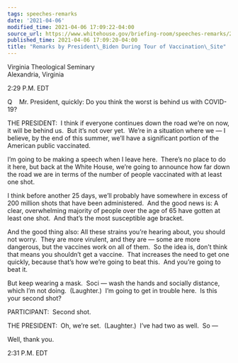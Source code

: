 ```yaml
---
tags: speeches-remarks
date: '2021-04-06'
modified_time: 2021-04-06 17:09:22-04:00
source_url: https://www.whitehouse.gov/briefing-room/speeches-remarks/2021/04/06/remarks-by-president-biden-during-tour-of-vaccination-site/
published_time: 2021-04-06 17:09:20-04:00
title: "Remarks by President\_Biden During Tour of Vaccination\_Site"
---
```

 
Virginia Theological Seminary  
Alexandria, Virginia

2:29 P.M. EDT

Q    Mr. President, quickly: Do you think the worst is behind us with
COVID-19?

THE PRESIDENT:  I think if everyone continues down the road we’re on
now, it will be behind us.  But it’s not over yet.  We’re in a situation
where we — I believe, by the end of this summer, we’ll have a
significant portion of the American public vaccinated. 

I’m going to be making a speech when I leave here.  There’s no place to
do it here, but back at the White House, we’re going to announce how far
down the road we are in terms of the number of people vaccinated with at
least one shot. 

I think before another 25 days, we’ll probably have somewhere in excess
of 200 million shots that have been administered.  And the good news is:
A clear, overwhelming majority of people over the age of 65 have gotten
at least one shot.  And that’s the most susceptible age bracket. 

And the good thing also: All these strains you’re hearing about, you
should not worry.  They are more virulent, and they are — some are more
dangerous, but the vaccines work on all of them.  So the idea is, don’t
think that means you shouldn’t get a vaccine.  That increases the need
to get one quickly, because that’s how we’re going to beat this.  And
you’re going to beat it.

But keep wearing a mask.  Soci — wash the hands and socially distance,
which I’m not doing.  (Laughter.)  I’m going to get in trouble here.  Is
this your second shot?

PARTICIPANT:  Second shot.

THE PRESIDENT:  Oh, we’re set.  (Laughter.)  I’ve had two as well.  So —

Well, thank you.

2:31 P.M. EDT
